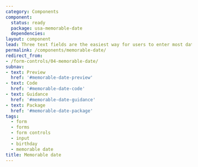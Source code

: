 ```yaml
---
category: Components
component:
  status: ready
  package: usa-memorable-date
  dependencies:
layout: component
lead: Three text fields are the easiest way for users to enter most dates.
permalink: /components/memorable-date/
redirect_from:
- /form-controls/04-memorable-date/
subnav:
- text: Preview
  href: '#memorable-date-preview'
- text: Code
  href: '#memorable-date-code'
- text: Guidance
  href: '#memorable-date-guidance'
- text: Package
  href: '#memorable-date-package'
tags:
  - form
  - forms
  - form controls
  - input
  - birthday
  - memorable date
title: Memorable date
---
```

